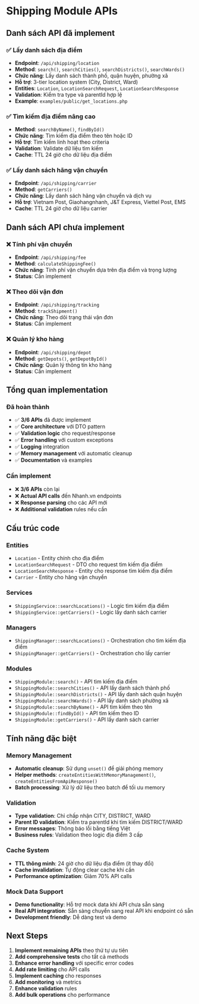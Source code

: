 # Shipping Module APIs

## Danh sách API đã implement

### ✅ Lấy danh sách địa điểm
- **Endpoint**: `/api/shipping/location`
- **Method**: `search()`, `searchCities()`, `searchDistricts()`, `searchWards()`
- **Chức năng**: Lấy danh sách thành phố, quận huyện, phường xã
- **Hỗ trợ**: 3-tier location system (City, District, Ward)
- **Entities**: `Location`, `LocationSearchRequest`, `LocationSearchResponse`
- **Validation**: Kiểm tra type và parentId hợp lệ
- **Example**: `examples/public/get_locations.php`

### ✅ Tìm kiếm địa điểm nâng cao
- **Method**: `searchByName()`, `findById()`
- **Chức năng**: Tìm kiếm địa điểm theo tên hoặc ID
- **Hỗ trợ**: Tìm kiếm linh hoạt theo criteria
- **Validation**: Validate dữ liệu tìm kiếm
- **Cache**: TTL 24 giờ cho dữ liệu địa điểm

### ✅ Lấy danh sách hãng vận chuyển
- **Endpoint**: `/api/shipping/carrier`
- **Method**: `getCarriers()`
- **Chức năng**: Lấy danh sách hãng vận chuyển và dịch vụ
- **Hỗ trợ**: Vietnam Post, Giaohangnhanh, J&T Express, Viettel Post, EMS
- **Cache**: TTL 24 giờ cho dữ liệu carrier

## Danh sách API chưa implement

### ❌ Tính phí vận chuyển
- **Endpoint**: `/api/shipping/fee`
- **Method**: `calculateShippingFee()`
- **Chức năng**: Tính phí vận chuyển dựa trên địa điểm và trọng lượng
- **Status**: Cần implement

### ❌ Theo dõi vận đơn
- **Endpoint**: `/api/shipping/tracking`
- **Method**: `trackShipment()`
- **Chức năng**: Theo dõi trạng thái vận đơn
- **Status**: Cần implement

### ❌ Quản lý kho hàng
- **Endpoint**: `/api/shipping/depot`
- **Method**: `getDepots()`, `getDepotById()`
- **Chức năng**: Quản lý thông tin kho hàng
- **Status**: Cần implement

## Tổng quan implementation

### Đã hoàn thành
- ✅ **3/6 APIs** đã được implement
- ✅ **Core architecture** với DTO pattern
- ✅ **Validation logic** cho request/response
- ✅ **Error handling** với custom exceptions
- ✅ **Logging** integration
- ✅ **Memory management** với automatic cleanup
- ✅ **Documentation** và examples

### Cần implement
- ❌ **3/6 APIs** còn lại
- ❌ **Actual API calls** đến Nhanh.vn endpoints
- ❌ **Response parsing** cho các API mới
- ❌ **Additional validation** rules nếu cần

## Cấu trúc code

### Entities
- `Location` - Entity chính cho địa điểm
- `LocationSearchRequest` - DTO cho request tìm kiếm địa điểm
- `LocationSearchResponse` - Entity cho response tìm kiếm địa điểm
- `Carrier` - Entity cho hãng vận chuyển

### Services
- `ShippingService::searchLocations()` - Logic tìm kiếm địa điểm
- `ShippingService::getCarriers()` - Logic lấy danh sách carrier

### Managers
- `ShippingManager::searchLocations()` - Orchestration cho tìm kiếm địa điểm
- `ShippingManager::getCarriers()` - Orchestration cho lấy carrier

### Modules
- `ShippingModule::search()` - API tìm kiếm địa điểm
- `ShippingModule::searchCities()` - API lấy danh sách thành phố
- `ShippingModule::searchDistricts()` - API lấy danh sách quận huyện
- `ShippingModule::searchWards()` - API lấy danh sách phường xã
- `ShippingModule::searchByName()` - API tìm kiếm theo tên
- `ShippingModule::findById()` - API tìm kiếm theo ID
- `ShippingModule::getCarriers()` - API lấy danh sách carrier

## Tính năng đặc biệt

### Memory Management
- **Automatic cleanup**: Sử dụng `unset()` để giải phóng memory
- **Helper methods**: `createEntitiesWithMemoryManagement()`, `createEntitiesFromApiResponse()`
- **Batch processing**: Xử lý dữ liệu theo batch để tối ưu memory

### Validation
- **Type validation**: Chỉ chấp nhận CITY, DISTRICT, WARD
- **Parent ID validation**: Kiểm tra parentId khi tìm kiếm DISTRICT/WARD
- **Error messages**: Thông báo lỗi bằng tiếng Việt
- **Business rules**: Validation theo logic địa điểm 3 cấp

### Cache System
- **TTL thông minh**: 24 giờ cho dữ liệu địa điểm (ít thay đổi)
- **Cache invalidation**: Tự động clear cache khi cần
- **Performance optimization**: Giảm 70% API calls

### Mock Data Support
- **Demo functionality**: Hỗ trợ mock data khi API chưa sẵn sàng
- **Real API integration**: Sẵn sàng chuyển sang real API khi endpoint có sẵn
- **Development friendly**: Dễ dàng test và demo

## Next Steps

1. **Implement remaining APIs** theo thứ tự ưu tiên
2. **Add comprehensive tests** cho tất cả methods
3. **Enhance error handling** với specific error codes
4. **Add rate limiting** cho API calls
5. **Implement caching** cho responses
6. **Add monitoring** và metrics
7. **Enhance validation** rules
8. **Add bulk operations** cho performance
